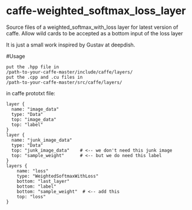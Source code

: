 # caffe-weighted_softmax_loss_layer
Source files of a weighted_softmax_with_loss layer for latest version of caffe. 
Allow wild cards to be accepted as a bottom input of the loss layer

It is just a small work inspired by Gustav at deepdish.

#Usage

    put the .hpp file in      
    /path-to-your-caffe-master/include/caffe/layers/   
    put the .cpp and .cu files in 
    /path-to-your-caffe-master/src/caffe/layers/ 


in caffe prototxt file:
```
layer {
  name: "image_data"
  type: "Data"
  top: "image_data"
  top: "label"
}
layer {
  name: "junk_image_data"
  type: "Data"
  top: "junk_image_data"    # <-- we don't need this junk image
  top: "sample_weight"      # <-- but we do need this label
}
layers {
    name: "loss"
    type: "WeightedSoftmaxWithLoss"
    bottom: "last_layer"
    bottom: "label"
    bottom: "sample_weight"  # <-- add this
    top: "loss"
}
```

